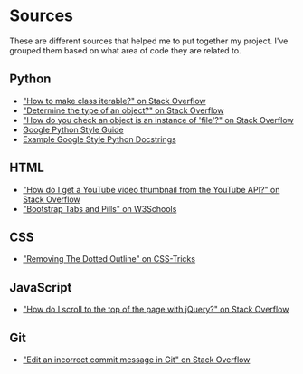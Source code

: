 Sources
=======

These are different sources that helped me to put together my project. I've grouped them based on what area of code they are related to.

Python
------
* ["How to make class iterable?" on Stack Overflow](http://stackoverflow.com/questions/19151/how-to-make-class-iterable)
* ["Determine the type of an object?" on Stack Overflow](http://stackoverflow.com/questions/2225038/determine-the-type-of-an-object)
* ["How do you check an object is an instance of 'file'?" on Stack Overflow](http://stackoverflow.com/questions/3783995/how-do-you-check-an-object-is-an-instance-of-file)
* [Google Python Style Guide](https://google.github.io/styleguide/pyguide.html)
* [Example Google Style Python Docstrings](http://sphinxcontrib-napoleon.readthedocs.org/en/latest/example_google.html)

HTML
----
* ["How do I get a YouTube video thumbnail from the YouTube API?" on Stack Overflow](http://stackoverflow.com/questions/2068344/how-do-i-get-a-youtube-video-thumbnail-from-the-youtube-api)
* ["Bootstrap Tabs and Pills" on W3Schools](http://www.w3schools.com/bootstrap/bootstrap_tabs_pills.asp)

CSS
---
* ["Removing The Dotted Outline" on CSS-Tricks](https://css-tricks.com/removing-the-dotted-outline/)

JavaScript
----------
* ["How do I scroll to the top of the page with jQuery?" on Stack Overflow](http://stackoverflow.com/questions/1144805/how-do-i-scroll-to-the-top-of-the-page-with-jquery)

Git
---
* ["Edit an incorrect commit message in Git" on Stack Overflow](http://stackoverflow.com/questions/179123/edit-an-incorrect-commit-message-in-git)
